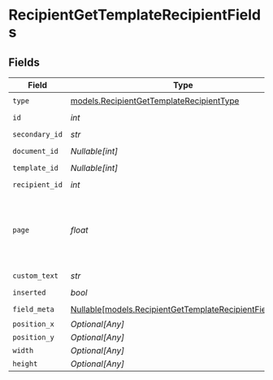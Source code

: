 # RecipientGetTemplateRecipientFields


## Fields

| Field                                                                                                          | Type                                                                                                           | Required                                                                                                       | Description                                                                                                    |
| -------------------------------------------------------------------------------------------------------------- | -------------------------------------------------------------------------------------------------------------- | -------------------------------------------------------------------------------------------------------------- | -------------------------------------------------------------------------------------------------------------- |
| `type`                                                                                                         | [models.RecipientGetTemplateRecipientType](../models/recipientgettemplaterecipienttype.md)                     | :heavy_check_mark:                                                                                             | N/A                                                                                                            |
| `id`                                                                                                           | *int*                                                                                                          | :heavy_check_mark:                                                                                             | N/A                                                                                                            |
| `secondary_id`                                                                                                 | *str*                                                                                                          | :heavy_check_mark:                                                                                             | N/A                                                                                                            |
| `document_id`                                                                                                  | *Nullable[int]*                                                                                                | :heavy_check_mark:                                                                                             | N/A                                                                                                            |
| `template_id`                                                                                                  | *Nullable[int]*                                                                                                | :heavy_check_mark:                                                                                             | N/A                                                                                                            |
| `recipient_id`                                                                                                 | *int*                                                                                                          | :heavy_check_mark:                                                                                             | N/A                                                                                                            |
| `page`                                                                                                         | *float*                                                                                                        | :heavy_check_mark:                                                                                             | The page number of the field on the document. Starts from 1.                                                   |
| `custom_text`                                                                                                  | *str*                                                                                                          | :heavy_check_mark:                                                                                             | N/A                                                                                                            |
| `inserted`                                                                                                     | *bool*                                                                                                         | :heavy_check_mark:                                                                                             | N/A                                                                                                            |
| `field_meta`                                                                                                   | [Nullable[models.RecipientGetTemplateRecipientFieldMeta]](../models/recipientgettemplaterecipientfieldmeta.md) | :heavy_check_mark:                                                                                             | N/A                                                                                                            |
| `position_x`                                                                                                   | *Optional[Any]*                                                                                                | :heavy_minus_sign:                                                                                             | N/A                                                                                                            |
| `position_y`                                                                                                   | *Optional[Any]*                                                                                                | :heavy_minus_sign:                                                                                             | N/A                                                                                                            |
| `width`                                                                                                        | *Optional[Any]*                                                                                                | :heavy_minus_sign:                                                                                             | N/A                                                                                                            |
| `height`                                                                                                       | *Optional[Any]*                                                                                                | :heavy_minus_sign:                                                                                             | N/A                                                                                                            |